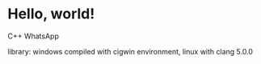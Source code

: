 # Hello, world!

C++ WhatsApp 

library: windows compiled with cigwin environment, linux with clang 5.0.0
